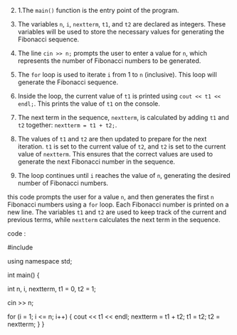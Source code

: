 
2. 1.The `main()` function is the entry point of the program.

2. The variables `n`, `i`, `nextterm`, `t1`, and `t2` are declared as integers. These variables will be used to store the necessary values for generating the Fibonacci sequence.

3. The line `cin >> n;` prompts the user to enter a value for `n`, which represents the number of Fibonacci numbers to be generated.

4. The `for` loop is used to iterate `i` from 1 to `n` (inclusive). This loop will generate the Fibonacci sequence.

5. Inside the loop, the current value of `t1` is printed using `cout << t1 << endl;`. This prints the value of `t1` on the console.

6. The next term in the sequence, `nextterm`, is calculated by adding `t1` and `t2` together: `nextterm = t1 + t2;`.

7. The values of `t1` and `t2` are then updated to prepare for the next iteration. `t1` is set to the current value of `t2`, and `t2` is set to the current value of `nextterm`. This ensures that the correct values are used to generate the next Fibonacci number in the sequence.

8. The loop continues until `i` reaches the value of `n`, generating the desired number of Fibonacci numbers.

this code prompts the user for a value `n`, and then generates the first `n` Fibonacci numbers using a `for` loop. Each Fibonacci number is printed on a new line. The variables `t1` and `t2` are used to keep track of the current and previous terms, while `nextterm` calculates the next term in the sequence.

code :

#include <iostream>

using namespace std;

int main() {

  int n, i, nextterm, t1 = 0, t2 = 1;

  cin >> n;

  for (i = 1; i <= n; i++) {
    cout << t1 << endl;
    nextterm = t1 + t2;
    t1 = t2;
    t2 = nextterm;
  }
}